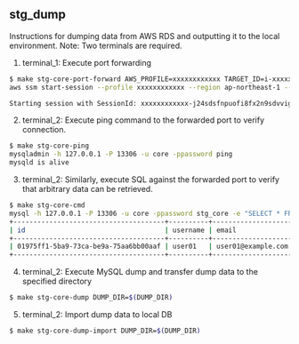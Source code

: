 ## stg_dump

Instructions for dumping data from AWS RDS and outputting it to the local environment.
Note: Two terminals are required.

1. terminal_1: Execute port forwarding
```bash
$ make stg-core-port-forward AWS_PROFILE=xxxxxxxxxxxx TARGET_ID=i-xxxxxxxxxxxxxxxxx DB_PROXY_HOST=stg-data-pipeline-sample-core-db-proxy.proxy-xxxxxxxxxxxx.ap-northeast-1.rds.amazonaws.com
aws ssm start-session --profile xxxxxxxxxxxx --region ap-northeast-1 --target i-xxxxxxxxxxxxxxxxx --document-name AWS-StartPortForwardingSessionToRemoteHost --parameters host=stg-data-pipeline-sample-core-db-proxy.proxy-xxxxxxxxxxxx.ap-northeast-1.rds.amazonaws.com,portNumber="3306",localPortNumber="13306"

Starting session with SessionId: xxxxxxxxxxxx-j24sdsfnpuofi8fx2n9sdvvig8
```

2. terminal_2: Execute ping command to the forwarded port to verify connection.
```bash
$ make stg-core-ping
mysqladmin -h 127.0.0.1 -P 13306 -u core -ppassword ping
mysqld is alive
```

3. terminal_2: Similarly, execute SQL against the forwarded port to verify that arbitrary data can be retrieved.
```bash
$ make stg-core-cmd
mysql -h 127.0.0.1 -P 13306 -u core -ppassword stg_core -e "SELECT * FROM users WHERE id = '01975ff1-5ba9-73ca-be9a-75aa6bb00aaf';\G"
+--------------------------------------+----------+--------------------+---------+--------+---------------------+---------------------+---------------------+
| id                                   | username | email              | role    | status | last_login_at       | created_at          | updated_at          |
+--------------------------------------+----------+--------------------+---------+--------+---------------------+---------------------+---------------------+
| 01975ff1-5ba9-73ca-be9a-75aa6bb00aaf | user01   | user01@example.com | general | active | 2025-06-28 12:27:56 | 2025-06-28 12:27:56 | 2025-06-28 12:27:56 |
+--------------------------------------+----------+--------------------+---------+--------+---------------------+---------------------+---------------------+
```

4. terminal_2: Execute MySQL dump and transfer dump data to the specified directory
```bash
$ make stg-core-dump DUMP_DIR=$(DUMP_DIR)
```

5. terminal_2: Import dump data to local DB
```bash
$ make stg-core-dump-import DUMP_DIR=$(DUMP_DIR)
```

